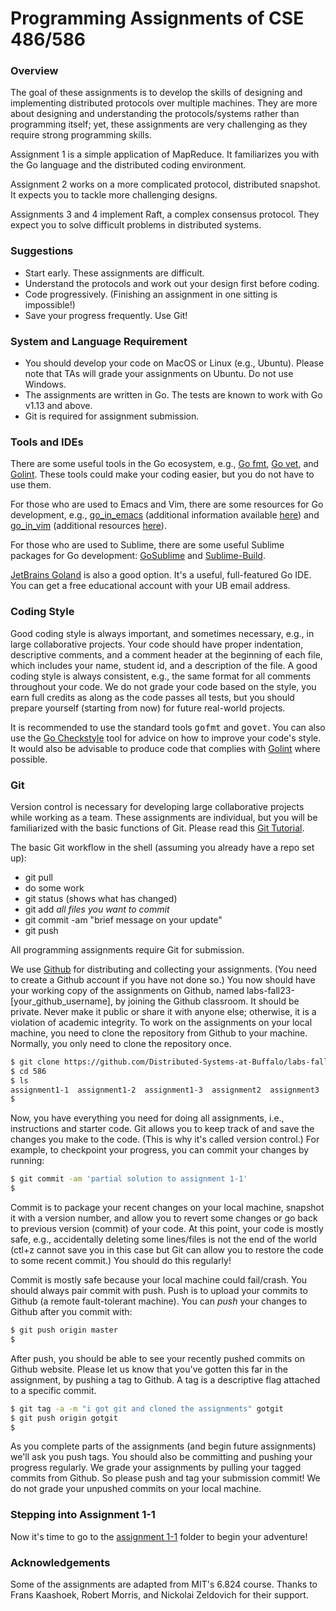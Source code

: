 # Programming Assignments of CSE 486/586

### Overview

The goal of these assignments is to develop the skills of designing and implementing distributed protocols over multiple machines. 
They are more about designing and understanding the protocols/systems rather than programming itself; yet, these assignments are very challenging as they require strong programming skills. 

Assignment 1 is a simple application of MapReduce. It familiarizes you with the Go language and the distributed coding environment. 

Assignment 2 works on a more complicated protocol, distributed snapshot. It expects you to tackle more challenging designs. 

Assignments 3 and 4 implement Raft, a complex consensus protocol. They expect you to solve difficult problems in distributed systems.

### Suggestions

* Start early. These assignments are difficult. 
* Understand the protocols and work out your design first before coding.
* Code progressively. (Finishing an assignment in one sitting is impossible!)
* Save your progress frequently. Use Git!


### System and Language Requirement

* You should develop your code on MacOS or Linux (e.g., Ubuntu). Please note that TAs will grade your assignments on Ubuntu. Do not use Windows.
* The assignments are written in Go. The tests are known to work with Go v1.13 and above. 
* Git is required for assignment submission.

### Tools and IDEs
<p>
 There are some useful tools in the Go ecosystem, e.g., 
 <a href="https://golang.org/cmd/gofmt/">Go fmt</a>, <a href="https://golang.org/cmd/vet/">Go vet</a>, and <a href="https://github.com/golang/lint">Golint</a>. 
 These tools could make your coding easier, but you do not have to use them. 
</p>

<p>
For those who are used to Emacs and Vim, there are some resources for Go development, e.g., <a href="https://github.com/dominikh/go-mode.el">go_in_emacs</a> (additional information available <a href="http://dominik.honnef.co/posts/2013/03/emacs-go-1/">here</a>) and <a href="https://github.com/fatih/vim-go">go_in_vim</a> (additional resources <a href="http://farazdagi.com/blog/2015/vim-as-golang-ide/">here</a>).
</p>

<p>
For those who are used to Sublime, there are some useful Sublime packages for Go development: <a href="https://github.com/DisposaBoy/GoSublime">GoSublime</a> and <a href="https://github.com/golang/sublime-build">Sublime-Build</a>.
</p>

<p>
<a href="https://www.jetbrains.com/go/">JetBrains Goland</a> is also a good option. It's a useful, full-featured Go IDE. You can get a free educational account with your UB email address. 
</p>

### Coding Style

<p> Good coding style is always important, and sometimes necessary, e.g., in large collaborative projects. 
Your code should have proper indentation, descriptive comments,
and a comment header at the beginning of each file, which includes
your name, student id, and a description of the file. 
A good coding style is always consistent, e.g., the same format for all comments throughout your code. 
We do not grade your code based on the style, you earn full credits as along as the code passes all tests, 
but you should prepare yourself (starting from now) for future real-world projects.
</p>

<p>It is recommended to use the standard tools <tt>gofmt</tt> and <tt>govet</tt>. You can also use the <a
href="https://github.com/qiniu/checkstyle">Go Checkstyle</a> tool for
advice on how to improve your code's style. It would also be advisable to
produce code that complies with <a
href="https://github.com/golang/lint">Golint</a> where possible. </p>

### Git

<p> Version control is necessary for developing large collaborative projects while working as a team. 
These assignments are individual, but you will be familiarized with the basic functions of Git. 
Please read this <a href="https://git-scm.com/docs/gittutorial">Git Tutorial</a>.</p>

<p>The basic Git workflow in the shell (assuming you already have a repo set up):</br>
<ul>
<li>git pull</li>
<li>do some work</li>
<li>git status (shows what has changed)</li>
<li>git add <i>all files you want to commit</i></li>
<li>git commit -am "brief message on your update"</li>
<li>git push</li>
</ul>
</p>

<p> All programming assignments require Git for submission.</p> 
<p> We use <a href="https://github.com/">Github</a> for distributing and collecting your assignments. (You need to create a Github account if you have not done so.) 
You now should have your working copy of the assignments on Github, named labs-fall23-[your_github_username], by joining the Github classroom. It should be private. Never make it public or share it with anyone else; otherwise, it is a violation of academic integrity. 
To work on the assignments on your local machine, you need to clone the repository from Github to your machine. 
Normally, you only need to clone the repository once.</p>

```bash
$ git clone https://github.com/Distributed-Systems-at-Buffalo/labs-fall23-[username].git 586
$ cd 586
$ ls
assignment1-1  assignment1-2  assignment1-3  assignment2  assignment3  assignment4  README.md
$ 
```

Now, you have everything you need for doing all assignments, i.e., instructions and starter code. 
Git allows you to keep track of and save the changes you make to the code. (This is why it's called version control.) 
For example, to checkpoint your progress, you can <emph>commit</emph> your changes by running:

```bash
$ git commit -am 'partial solution to assignment 1-1'
$ 
```
Commit is to package your recent changes on your local machine, snapshot it with a version number, and allow you to revert some changes or go back to 
previous version (commit) of your code. At this point, your code is mostly safe, e.g., accidentally deleting some lines/files is not the end of the world 
(ctl+z cannot save you in this case but Git can allow you to restore the code to some recent commit.) 
You should do this regularly!  

Commit is mostly safe because your local machine could fail/crash. You should always pair commit with push. Push is to upload your commits to Github (a remote fault-tolerant machine). 
You can _push_ your changes to Github after you commit with:

```bash
$ git push origin master
$ 
```

After push, you should be able to see your recently pushed commits on Github website.
Please let us know that you've gotten this far in the assignment, by pushing a tag to Github. A tag is a descriptive flag attached to a specific commit. 

```bash
$ git tag -a -m "i got git and cloned the assignments" gotgit
$ git push origin gotgit
$
```

As you complete parts of the assignments (and begin future assignments) we'll ask you push tags. You should also be committing and pushing your progress regularly.
We grade your assignments by pulling your tagged commits from Github. So please push and tag your submission commit! We do not grade your unpushed commits on your local machine. 

### Stepping into Assignment 1-1

Now it's time to go to the [assignment 1-1](assignment1-1) folder to begin your adventure!

### Acknowledgements
<p>Some of the assignments are adapted from MIT's 6.824 course. Thanks to Frans Kaashoek, Robert Morris, and Nickolai Zeldovich for their support.</p>
